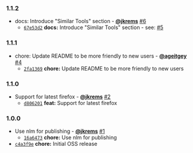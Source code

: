 ### 1.1.2

* docs: Introduce "Similar Tools" section - **[@jkrems](https://github.com/jkrems)** [#6](https://github.com/groupon/ndu/pull/6)
  - [`67e53d2`](https://github.com/groupon/ndu/commit/67e53d26bd01192fe87d58ebe0641980e494a4f0) **docs:** Introduce "Similar Tools" section - see: [#5](https://github.com/groupon/ndu/issues/5)


### 1.1.1

* chore: Update README to be more friendly to new users - **[@ageitgey](https://github.com/ageitgey)** [#4](https://github.com/groupon/ndu/pull/4)
  - [`2fa1369`](https://github.com/groupon/ndu/commit/2fa136982510ef14f81b23de0c5b85851684b313) **chore:** Update README to be more friendly to new users


### 1.1.0

* Support for latest firefox - **[@jkrems](https://github.com/jkrems)** [#2](https://github.com/groupon/ndu/pull/2)
  - [`d806201`](https://github.com/groupon/ndu/commit/d806201145e0cab287cde1a4ea5c4a8e4adeeb01) **feat:** Support for latest firefox


### 1.0.0

* Use nlm for publishing - **[@jkrems](https://github.com/jkrems)** [#1](https://github.com/groupon/ndu/pull/1)
  - [`16a6473`](https://github.com/groupon/ndu/commit/16a6473afe9e298fff1ddda9901c557ba934ea5e) **chore:** Use nlm for publishing
* [`c4a3f9e`](https://github.com/groupon/ndu/commit/c4a3f9e9e1b27a8c8d02a195b1c7a55664a1b593) **chore:** Initial OSS release
